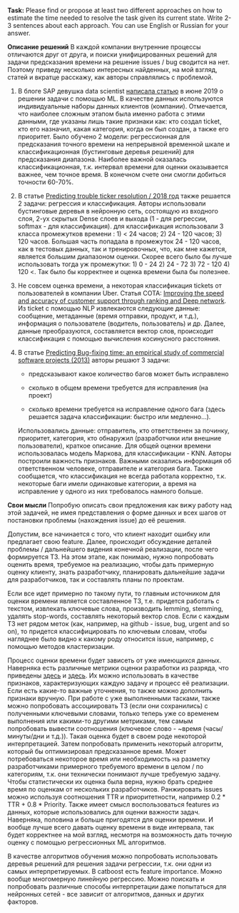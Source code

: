 **Task:** Please find or propose at least two different approaches on how to estimate the time needed to resolve the task given its current state. Write 2-3 sentences about each approach. You can use English or Russian for your answer.

**Описание решений**
В каждой компании внутренние процессы отличаются друг от друга, и поиски унифицированных решений для задачи предсказания времени на решение issues / bug сводится на нет. Поэтому приведу несколько интересных найденных, на мой взгляд, статей и вкратце расскажу, как авторы справлялись с проблемой.

1. В блоге SAP девушка data scientist [написала статью](https://blogs.sap.com/2019/06/18/how-machine-learning-helps-predict-the-time-to-completion-of-a-ticket/) в июне 2019 о решении задачи с помощью ML. В качестве данных используются индивидуальные наборы данных клиентов (компании). Отмечается, что наиболее сложным этапом была именно работа с этими данными, где указаны лишь такие признаки как: кто создал ticket, кто его назначил, какая категория, когда он был создан, а также его приоритет. Было обучено 2 модели: регрессионная для предсказания точного времени на непрерывной временной шкале и классификационная (бустинговые деревья решений) для предсказания диапазона. Наиболее важной оказалась классификационная, т.к. интервал времени для оценки оказывается важнее, чем точное время. В конечном счете они смогли добиться точности 60-70%.

2. В статье [Predicting trouble ticker resolution / 2018 год](https://aaai.org/ocs/index.php/FLAIRS/FLAIRS18/paper/view/17678/16882) также решается 2 задачи: регрессия и классификация. Авторы использовали бустинговые деревья в нейронную сеть, состоящую из входного слоя, 2-ух скрытых Dense слоев и выхода (1 - для регрессии, softmax - для классификация). для классификация использовали 3 класса промежутков времени : 1) < 24 часов;   2) 24 - 120 часов;   3) 120 часов.  Большая часть попадала в промежуток 24 - 120 часов, как в тестовых данных, так и тренировочных, что, как мне кажется, является большим диапазоном оценки. Скорее всего было бы лучше использовать тогда уж промежутки: 1) 0 - 24   2) 24 - 72  3) 72 - 120   4) 120 <. Так было бы корректнее и оценка времени была бы полезнее.

3. Не совсем оценка времени, а некоторая классификация tickets от пользователей в компании Uber. Статья COTA: [Improving the speed and accuracy of customer support through ranking and Deep network](https://arxiv.org/pdf/1807.01337.pdf). Из ticket с помощью NLP извлекаются следующие данные: сообщение, метаданные (время отправки, продукт, и т.д.), информация о пользователе (водитель, пользователь) и др. Далее, данные преобразуются, составляется вектор слов, происходит классификация с помощью вычисления косинусного расстояния.

4. В статье [Predicting Bug-fixing time: an empirical study of commercial software projects (2013)](https://ieeexplore.ieee.org/document/6606654) авторы решают 3 задачи: 

    - предсказывают какое количество багов может быть исправлено 

    - сколько в общем времени требуется для исправления (на проект) 

    - сколько времени требуется на исправление одного бага (здесь решается задача классификации: быстро или медленно...). 
    
    Использовались данные: отправитель, кто ответственен за починку, приоритет, категория, кто обнаружил (разработчики или внешние пользователи), краткое описание. Для общей оценки времени использовалась модель Маркова, для классификации - KNN. Авторы построили важность признаков. Важными оказались информация об ответственном человеке, отправителе и категория бага. Также сообщается, что классификация не всегда работала корректно, т.к. некоторые баги имели одинаковые категории, а время на исправление у одного из них требовалось намного больше.


**Свои мысли**
Попробую описать свои предложения как вижу работу над этой задачей, не имея представления о форме данных и всех шагов от постановки проблемы (нахождения issue) до её решения. 

Допустим, все начинается с того, что клиент находит ошибку или предлагает свою feature. Далее, происходит обсуждение деталей проблемы / дальнейшего видения конечной реализации, после чего формируется ТЗ. На этом этапе, как понимаю, нужно попробовать оценить время, требуемое на реализацию, чтобы дать примерную оценку клиенту, знать разработчику, планировать дальнейшие задачи для разработчиков, так и составлять планы по проектам.

Если все идет примерно по такому пути, то главным источником для оценки времени является составленное ТЗ, т.е. придется работать с текстом, извлекать ключевые слова, производить lemming, stemming, удалять stop-words, составлять некоторый вектор слов. Если с каждым ТЗ нет рядом меток (как, например, на github - issue, bug, urgent and so on), то придется классифицировать по ключевым словам, чтобы нагляднее было видно к какому роду относится issue, например, с помощью методов кластеризации.

Процесс оценки времени будет зависеть от уже имеющихся данных. Наверняка есть различные метрики оценки разработки из разряда, что приведены [здесь](https://www.qasymphony.com/blog/64-test-metrics/) и [здесь](https://www.thinksys.com/qa-testing/software-testing-metrics-kpis/). Их можно использовать в качестве признаков, характеризующих каждую задачу и процесс её реализации. Если есть какие-то важные уточнения, то также можно дополнить признаки вручную. При работе с уже выполненными тасками, также можно попробовать ассоциировать ТЗ (если они сохранились) с полученными ключевыми словами, только теперь уже со временем выполнения или какими-то другими метриками, тем самым попробовать вывести соотношения (ключевое слово - ~время (часы/минуты/дни и т.д.)). Такая оценка будет в своем роде некоторой интерпретацией. Затем попробовать применить некоторый алгоритм, который бы оптимизировал предсказанное время. Может потребоваться некоторое время или необходимость на разметку разработчиками примерного требуемого времени в целом / по категориям, т.к. они технически понимают лучше требуемую задачу. Чтобы статистически их оценка была верна, нужно брать среднее время по оценкам от нескольких разработчиков. Ранжировать issues можно используя соотношения TTR и приоритетности, например 0.2 * TTR + 0.8 * Priority. Также имеет смысл воспользоваться features из данных, которые использовались для оценки важности задач. Наверняка, половина и больше пригодятся для оценки времени. И вообще лучше всего давать оценку времени в виде интервала, так будет корректнее на мой взгляд, несмотря на возможность дать точную оценку с помощью регрессионных ML алгоритмов.

В качестве алгоритмов обучения можно попробовать использовать деревья решений для решения задачи регрессии, т.к. они одни из самых интерпретируемых. В catboost есть feature importance. Можно вообще многомерную линейную регрессию. Можно поискать и попробовать различные способы интерпретации даже попытаться для нейронных сетей - все зависит от алгоритмов, данных и других факторов.
